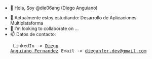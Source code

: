 - 👋 Hola, Soy @die06ang (Diego Anguiano)
<!-- - 👀 I’m interested in ... -->
- 🌱 Actualmente estoy estudiando: Desarrollo de Aplicaciones Multiplataforma
- 💞️ I’m looking to collaborate on ...
- 📫 Datos de contacto: <pre>
LinkedIn -> [Diego Anguiano Fernandez](https://www.linkedin.com/in/diego-anguiano-fernandez)
Email -> dieganfer.dev@gmail.com</pre>
